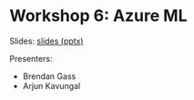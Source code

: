 # Workshop 6: Azure ML

Slides: [slides (pptx)](workshop.pptx)

Presenters:
 - Brendan Gass
 - Arjun Kavungal
